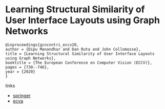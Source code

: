 # Learning Structural Similarity of User Interface Layouts using Graph Networks

```
@inproceedings{gcncnntri_eccv20,
author = {Dipu Manandhar and Dan Ruta and John Collomosse},
title = {Learning Structural Similarity of User Interface Layouts using Graph Networks},
booktitle = {The European Conference on Computer Vision (ECCV)},
pages = {730--746},
year = {2020}
}
```

links
- [springer](https://link.springer.com/chapter/10.1007/978-3-030-58589-1_39
)
- [ecva](https://www.ecva.net/papers/eccv_2020/papers_ECCV/html/4172_ECCV_2020_paper.php)
